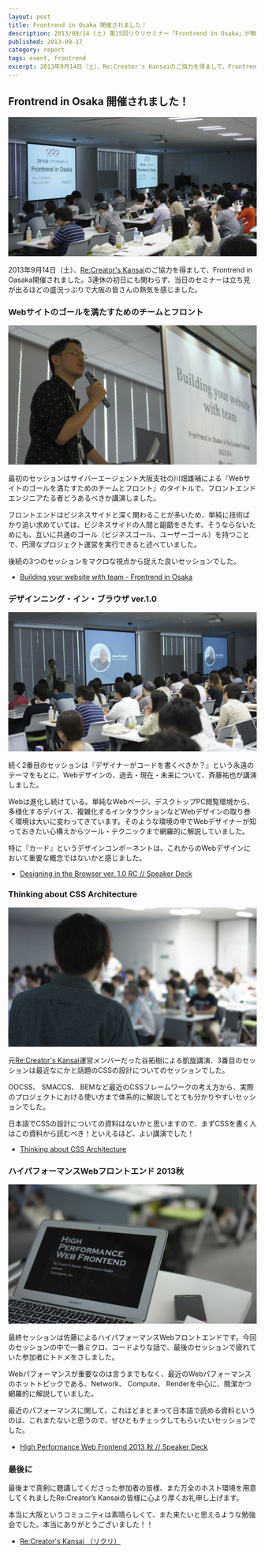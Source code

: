 ```yaml
---
layout: post
title: Frontrend in Osaka 開催されました！
description: 2013/09/14 (土) 第15回リクリセミナー「Frontrend in Osaka」が無事開催されました。
published: 2013-09-17
category: report
tags: event, frontrend
excerpt: 2013年9月14日（土）、Re:Creator's Kansaiのご協力を得まして、Frontrend in Oasaka開催されました。3連休の初日にも関わらず、当日のセミナーは立ち見が出るほどの盛況っぷりで大阪の皆さんの熱気を感じました。
---
```


## Frontrend in Osaka 開催されました！

![Frontrend in Osaka](/images/2013/0917_osaka.jpg)

2013年9月14日（土）、[Re:Creator's Kansai](http://www.re-creators.jp/)のご協力を得まして、Frontrend in Oasaka開催されました。3連休の初日にも関わらず、当日のセミナーは立ち見が出るほどの盛況っぷりで大阪の皆さんの熱気を感じました。


### Webサイトのゴールを満たすためのチームとフロント

![川畑雄補](/images/2013/0917_s1.jpg)


最初のセッションはサイバーエージェント大阪支社の川畑雄補による『Webサイトのゴールを満たすためのチームとフロント』のタイトルで、フロントエンドエンジニアたる者どうあるべきか講演しました。

フロントエンドはビジネスサイドと深く関わることが多いため、単純に技術ばかり追い求めていては、ビジネスサイドの人間と齟齬をきたす、そうならないためにも、互いに共通のゴール（ビジネスゴール、ユーザーゴール）を持つことで、円滑なプロジェクト運営を実行できると述べていました。

後続の3つのセッションをマクロな視点から捉えた良いセッションでした。

+ [Building your website with team - Frontrend in Osaka](http://www.slideshare.net/yusukekawabata/frontrend-ku-suke)


### デザインニング・イン・ブラウザ ver.1.0

![斉藤祐也](/images/2013/0917_s2.jpg)

続く2番目のセッションは『デザイナーがコードを書くべきか？』という永遠のテーマをもとに、Webデザインの、過去・現在・未来について、斉藤祐也が講演しました。

Webは進化し続けている。単純なWebページ、デスクトップPC閲覧環境から、多様化するデバイス、複雑化するインタラクションなどWebデザインの取り巻く環境は大いに変わってきています。そのような環境の中でWebデザイナーが知っておきたい心構えからツール・テクニックまで網羅的に解説していました。

特に『カード』というデザインコンポーネントは、これからのWebデザインにおいて重要な概念ではないかと感じました。

- [Designing in the Browser ver. 1.0 RC // Speaker Deck](https://speakerdeck.com/studiomohawk/designing-in-the-browser-ver-1-dot-0-rc)


### Thinking about CSS Architecture

![谷拓樹](/images/2013/0917_s3.jpg)


元[Re:Creator's Kansai](http://www.re-creators.jp/)運営メンバーだった谷拓樹による凱旋講演、3番目のセッションは最近なにかと話題のCSSの設計についてのセッションでした。

OOCSS、 SMACCS、 BEMなど最近のCSSフレームワークの考え方から、実際のプロジェクトにおける使い方まで体系的に解説してとても分かりやすいセッションでした。

日本語でCSSの設計についての資料はないかと思いますので、まずCSSを書く人はこの資料から読むべき！といえるほど、よい講演でした！

- [Thinking about CSS Architecture](http://www.slideshare.net/hiloki/thinking-about-css-architecture)

### ハイパフォーマンスWebフロントエンド 2013秋

![佐藤 歩](/images/2013/0917_s4.jpg)

最終セッションは佐藤によるハイパフォーマンスWebフロントエンドです。今回のセッションの中で一番ミクロ、コードよりな話で、最後のセッションで疲れていた参加者にトドメをさしました。

Webパフォーマンスが重要なのは言うまでもなく、最近のWebパフォーマンスのホットトピックである、Network、 Compute、 Renderを中心に、簡潔かつ網羅的に解説していました。

最近のパフォーマンスに関して、これほどまとまって日本語で読める資料というのは、これまたないと思うので、ぜひともチェックしてもらいたいセッションでした。

- [High Performance Web Frontend 2013 秋 // Speaker Deck](https://speakerdeck.com/ahomu/high-performance-web-frontend-2013-qiu)

### 最後に

最後まで真剣に聴講してくださった参加者の皆様、また万全のホスト環境を用意してくれましたRe:Creator’s Kansaiの皆様に心より厚くお礼申し上げます。

本当に大阪というコミュニティは素晴らしくて、また来たいと思えるような勉強会でした。本当にありがとうございました！！

- [Re:Creator's Kansai （リクリ）](http://www.re-creators.jp/)
